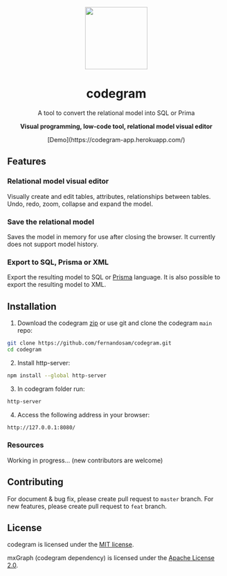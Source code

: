 <p align="center">
  <img width="144px" src="https://i.ibb.co/1RDztwr/codegram.png" />
</p>

<h1 align="center">codegram</h1>
<p align="center">A tool to convert the relational model into SQL or Prima</p>
<p align="center"><b>Visual programming, low-code tool, relational model visual editor</b></p>
<p align="center">[Demo](https://codegram-app.herokuapp.com/)</p>

## Features

### Relational model visual editor

Visually create and edit tables, attributes, relationships between tables. Undo, redo, zoom, collapse and expand the model.

### Save the relational model

Saves the model in memory for use after closing the browser. It currently does not support model history.

### Export to SQL, Prisma or XML

Export the resulting model to SQL or [Prisma](https://www.prisma.io/) language. It is also possible to export the resulting model to XML.

## Installation

1. Download the codegram [zip](https://github.com/fernandosam/codegram/archive/refs/heads/main.zip) or use git and clone the codegram `main` repo:

```bash
git clone https://github.com/fernandosam/codegram.git
cd codegram
```

2. Install http-server:

```bash
npm install --global http-server
```

3. In codegram folder run:

```bash
http-server
```

4. Access the following address in your browser:

```bash
http://127.0.0.1:8080/
```

### Resources

Working in progress... (new contributors are welcome)

## Contributing

For document & bug fix, please create pull request to `master` branch.
For new features, please create pull request to `feat` branch.

## License

codegram is licensed under the [MIT license](https://opensource.org/licenses/MIT).

mxGraph (codegram dependency) is licensed under the [Apache License 2.0](https://opensource.org/licenses/Apache-2.0).
